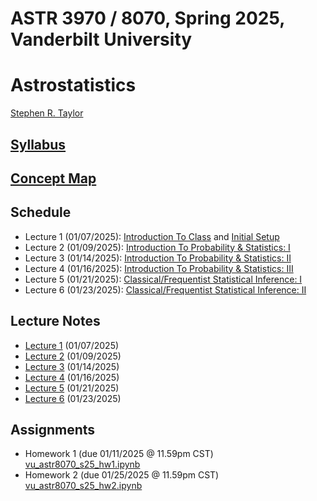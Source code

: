 # ASTR 3970 / 8070, Spring 2025, Vanderbilt University
# Astrostatistics

[Stephen R. Taylor](https://my.vanderbilt.edu/stephentaylor/) 

## [Syllabus](ASTR8070_Syllabus_Spring2025.pdf)
## [Concept Map](ASTR8070__ConceptMap.pdf)

## Schedule

* Lecture 1 (01/07/2025): [Introduction To Class](lectures/Lecture_1a.ipynb) and [Initial Setup](lectures/Lecture_1b.ipynb)
* Lecture 2 (01/09/2025): [Introduction To Probability & Statistics: I](lectures/Lecture_2.ipynb)
* Lecture 3 (01/14/2025): [Introduction To Probability & Statistics: II](lectures/Lecture_3.ipynb)
* Lecture 4 (01/16/2025): [Introduction To Probability & Statistics: III](lectures/Lecture_4.ipynb)
* Lecture 5 (01/21/2025): [Classical/Frequentist Statistical Inference: I](lectures/Lecture_5.ipynb)
* Lecture 6 (01/23/2025): [Classical/Frequentist Statistical Inference: II](lectures/Lecture_6.ipynb)
<!-- * Lecture 7 (02/01/2025): [Classical/Frequentist Statistical Inference: III](lectures/Lecture_7.ipynb) -->
<!-- * Lecture 8 (02/06/2025): [Bayesian Statistical Inference: I](lectures/Lecture_8.ipynb) -->
<!-- * Lecture 9 (02/08/2025): [Bayesian Statistical Inference: II](lectures/Lecture_9.ipynb) -->
<!-- * Lecture 10 (02/13/2025): [Bayesian Statistical Inference: III](lectures/Lecture_10.ipynb) -->
<!-- * Lecture 11 (02/15/2025): [Bayesian Statistical Inference: IV](lectures/Lecture_11.ipynb) -->
<!-- * Lecture 12 (02/20/2025): [Bayesian Statistical Inference: V](lectures/Lecture_12.ipynb) -->
<!-- * Lecture 13 (02/22/2025): [Data Mining & Machine Learning: Intro to Scikit-Learn](lectures/Lecture_13.ipynb) -->
<!-- * Lecture 14 (02/27/2025): [Density Estimation & Clustering](lectures/Lecture_14.ipynb) -->
<!-- * Lecture 15 (02/29/2025): [Dimensional Reduction: I](lectures/Lecture_15.ipynb) -->
<!-- * Lecture 16 (03/05/2025): [Dimensional Reduction: II](lectures/Lecture_16.ipynb) -->
<!-- * Lecture 17 (03/07/2025): [Regression: I](lectures/Lecture_17.ipynb) -->
<!-- * Lecture 18 (03/19/2025): [Regression: II](lectures/Lecture_18.ipynb) -->
<!-- * Lecture 19 (03/21/2025): [Classification: I](lectures/Lecture_19.ipynb) -->
<!-- * Lecture 20 (03/26/2025): [Classification: II](lectures/Lecture_20.ipynb) -->
<!-- * Lecture 21 (04/02/2025): [Deep Learning: I](lectures/Lecture_21.ipynb) -->
<!-- * Lecture 22 (04/04/2025): [Deep Learning: II](lectures/Lecture_22.ipynb) -->
<!-- * Lecture 23 (04/09/2025): [Time Series Analysis: I](lectures/Lecture_23.ipynb) -->
<!-- * Lecture 24 (04/16/2025): [Time Series Analysis: II](lectures/Lecture_24.ipynb) -->

## Lecture Notes

* [Lecture 1](lectures/notes/Lecture%201.pdf) (01/07/2025)
* [Lecture 2](lectures/notes/Lecture%202.pdf) (01/09/2025)
* [Lecture 3](lectures/notes/Lecture%203.pdf) (01/14/2025)
* [Lecture 4](lectures/notes/Lecture%204.pdf) (01/16/2025)
* [Lecture 5](lectures/notes/Lecture%205.pdf) (01/21/2025)
* [Lecture 6](lectures/notes/Lecture%206.pdf) (01/23/2025)
<!-- * [Lecture 7](lectures/notes/Lecture%207.pdf) (02/01/2025) -->
<!-- * [Lecture 8](lectures/notes/Lecture%208.pdf) (02/06/2025) -->
<!-- * [Lecture 9](lectures/notes/Lecture%209.pdf) (02/08/2025) -->
<!-- * [Lecture 10](lectures/notes/Lecture%2010.pdf) (02/13/2025) -->
<!-- * [Lecture 11](lectures/notes/Lecture%2011.pdf) (02/15/2025) -->
<!-- * [Lecture 12](lectures/notes/Lecture%2012.pdf) (02/20/2025) -->
<!-- * [Lecture 13](lectures/notes/Lecture%2013.pdf) (02/22/2025) -->
<!-- * [Lecture 14](lectures/notes/Lecture%2014.pdf) (02/27/2025) -->
<!-- * [Lecture 15](lectures/notes/Lecture%2015.pdf) (02/29/2025) -->
<!-- * [Lecture 16](lectures/notes/Lecture%2016.pdf) (03/05/2025) -->
<!-- * [Lecture 17](lectures/notes/Lecture%2017.pdf) (03/07/2025) -->
<!-- * [Lecture 18](lectures/notes/Lecture%2018.pdf) (03/19/2025) -->
<!-- * [Lecture 19](lectures/notes/Lecture%2019.pdf) (03/21/2025) -->
<!-- * [Lecture 20](lectures/notes/Lecture%2020.pdf) (03/26/2025) -->
<!-- * [Lecture 21](lectures/notes/Lecture%2021.pdf) (04/02/2025) -->
<!-- * [Lecture 22](lectures/notes/Lecture%2022.pdf) (04/04/2025) -->
<!-- * [Lecture 23](lectures/notes/Lecture%2023.pdf) (04/09/2025) -->
<!-- * [Lecture 24](lectures/notes/Lecture%2024.pdf) and [Time-series Wrap-up](lectures/notes/Time%20Series%20Wrap-up.pdf) (04/16/2025) -->


## Assignments

* Homework 1 (due 01/11/2025 @ 11.59pm CST) [vu_astr8070_s25_hw1.ipynb](coursework/homeworks/vu_astr8070_s25_hw1.ipynb)
* Homework 2 (due 01/25/2025 @ 11.59pm CST) [vu_astr8070_s25_hw2.ipynb](coursework/homeworks/vu_astr8070_s25_hw2.ipynb)
<!-- * Homework 3 (due 02/10/2025 @ 11.59pm CST) [vu_astr8070_s25_hw3.ipynb](coursework/homeworks/vu_astr8070_s25_hw3.ipynb) -->
<!-- * Homework 4 (due 02/24/2025 @ 11.59pm CST) [vu_astr8070_s25_hw4.ipynb](coursework/homeworks/vu_astr8070_s25_hw4.ipynb) -->
<!-- * Homework 5 (due 03/02/2025 @ 11.59pm CST) [vu_astr8070_s25_hw5.ipynb](coursework/homeworks/vu_astr8070_s25_hw5.ipynb) -->
<!-- * Homework 6 (due 03/23/2025 @ 11.59pm CDT) [vu_astr8070_s25_hw6.ipynb](coursework/homeworks/vu_astr8070_s25_hw6.ipynb) -->
<!-- * Homework 7 (due 03/30/2025 @ 11.59pm CDT) [vu_astr8070_s25_hw7.ipynb](coursework/homeworks/vu_astr8070_s25_hw7.ipynb) -->
<!-- * Homework 8 (due 04/06/2025 @ 11.59pm CDT) [vu_astr8070_s25_hw8.ipynb](coursework/homeworks/vu_astr8070_s25_hw8.ipynb) -->
<!-- * Homework 9 (due 04/15/2025 @ 11.59pm CDT) [vu_astr8070_s25_hw9.ipynb](coursework/homeworks/vu_astr8070_s25_hw9.ipynb) -->
